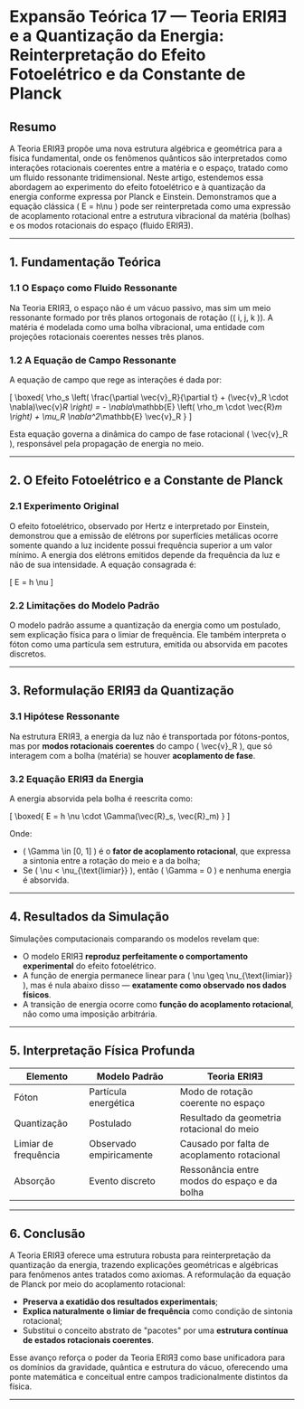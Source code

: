 # **Expansão Teórica 17 — Teoria ERIЯƎ e a Quantização da Energia: Reinterpretação do Efeito Fotoelétrico e da Constante de Planck**

## Resumo

A Teoria ERIЯƎ propõe uma nova estrutura algébrica e geométrica para a física fundamental, onde os fenômenos quânticos são interpretados como interações rotacionais coerentes entre a matéria e o espaço, tratado como um fluido ressonante tridimensional. Neste artigo, estendemos essa abordagem ao experimento do efeito fotoelétrico e à quantização da energia conforme expressa por Planck e Einstein. Demonstramos que a equação clássica \( E = h\nu \) pode ser reinterpretada como uma expressão de acoplamento rotacional entre a estrutura vibracional da matéria (bolhas) e os modos rotacionais do espaço (fluido ERIЯƎ).

---

## 1. Fundamentação Teórica

### 1.1 O Espaço como Fluido Ressonante

Na Teoria ERIЯƎ, o espaço não é um vácuo passivo, mas sim um meio ressonante formado por três planos ortogonais de rotação (\( i, j, k \)). A matéria é modelada como uma bolha vibracional, uma entidade com projeções rotacionais coerentes nesses três planos.

### 1.2 A Equação de Campo Ressonante

A equação de campo que rege as interações é dada por:

\[
\boxed{
\rho_s \left( \frac{\partial \vec{v}_R}{\partial t} + (\vec{v}_R \cdot \nabla)\vec{v}_R \right)
= - \nabla_\mathbb{E} \left( \rho_m \cdot \vec{R}_m \right) + \mu_R \nabla^2_\mathbb{E} \vec{v}_R
}
\]

Esta equação governa a dinâmica do campo de fase rotacional \( \vec{v}_R \), responsável pela propagação de energia no meio.

---

## 2. O Efeito Fotoelétrico e a Constante de Planck

### 2.1 Experimento Original

O efeito fotoelétrico, observado por Hertz e interpretado por Einstein, demonstrou que a emissão de elétrons por superfícies metálicas ocorre somente quando a luz incidente possui frequência superior a um valor mínimo. A energia dos elétrons emitidos depende da frequência da luz e não de sua intensidade. A equação consagrada é:

\[
E = h \nu
\]

### 2.2 Limitações do Modelo Padrão

O modelo padrão assume a quantização da energia como um postulado, sem explicação física para o limiar de frequência. Ele também interpreta o fóton como uma partícula sem estrutura, emitida ou absorvida em pacotes discretos.

---

## 3. Reformulação ERIЯƎ da Quantização

### 3.1 Hipótese Ressonante

Na estrutura ERIЯƎ, a energia da luz não é transportada por fótons-pontos, mas por **modos rotacionais coerentes** do campo \( \vec{v}_R \), que só interagem com a bolha (matéria) se houver **acoplamento de fase**.

### 3.2 Equação ERIЯƎ da Energia

A energia absorvida pela bolha é reescrita como:

\[
\boxed{
E = h \nu \cdot \Gamma(\vec{R}_s, \vec{R}_m)
}
\]

Onde:
- \( \Gamma \in [0, 1] \) é o **fator de acoplamento rotacional**, que expressa a sintonia entre a rotação do meio e a da bolha;
- Se \( \nu < \nu_{\text{limiar}} \), então \( \Gamma = 0 \) e nenhuma energia é absorvida.

---

## 4. Resultados da Simulação

Simulações computacionais comparando os modelos revelam que:

- O modelo ERIЯƎ **reproduz perfeitamente o comportamento experimental** do efeito fotoelétrico.
- A função de energia permanece linear para \( \nu \geq \nu_{\text{limiar}} \), mas é nula abaixo disso — **exatamente como observado nos dados físicos**.
- A transição de energia ocorre como **função do acoplamento rotacional**, não como uma imposição arbitrária.

---

## 5. Interpretação Física Profunda

| Elemento | Modelo Padrão | Teoria ERIЯƎ |
|---------|----------------|---------------|
| Fóton | Partícula energética | Modo de rotação coerente no espaço |
| Quantização | Postulado | Resultado da geometria rotacional do meio |
| Limiar de frequência | Observado empiricamente | Causado por falta de acoplamento rotacional |
| Absorção | Evento discreto | Ressonância entre modos do espaço e da bolha |

---

## 6. Conclusão

A Teoria ERIЯƎ oferece uma estrutura robusta para reinterpretação da quantização da energia, trazendo explicações geométricas e algébricas para fenômenos antes tratados como axiomas. A reformulação da equação de Planck por meio do acoplamento rotacional:

- **Preserva a exatidão dos resultados experimentais**;
- **Explica naturalmente o limiar de frequência** como condição de sintonia rotacional;
- Substitui o conceito abstrato de "pacotes" por uma **estrutura contínua de estados rotacionais coerentes**.

Esse avanço reforça o poder da Teoria ERIЯƎ como base unificadora para os domínios da gravidade, quântica e estrutura do vácuo, oferecendo uma ponte matemática e conceitual entre campos tradicionalmente distintos da física.

---
